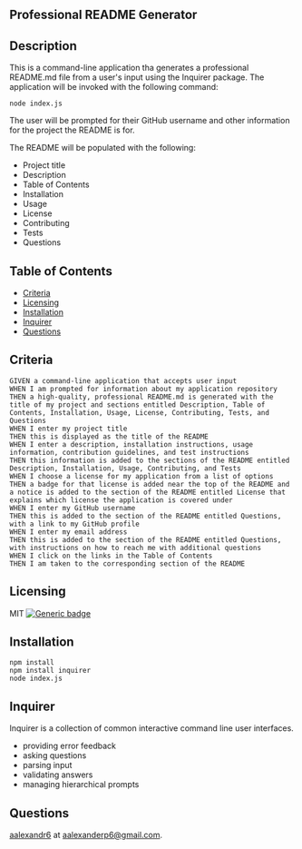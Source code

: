 ## Professional README Generator

## Description

This is a command-line application tha generates a professional README.md file from a user's input using the Inquirer package. The application will be invoked with the following command:

`node index.js`

The user will be prompted for their GitHub username and other information for the project the README is for.

The README will be populated with the following:

- Project title
- Description
- Table of Contents
- Installation
- Usage
- License
- Contributing
- Tests
- Questions

## Table of Contents

- [Criteria](#criteria)
- [Licensing](#licensing)
- [Installation](#installation)
- [Inquirer](#inquirer)
- [Questions](#questions)

## Criteria

```
GIVEN a command-line application that accepts user input
WHEN I am prompted for information about my application repository
THEN a high-quality, professional README.md is generated with the title of my project and sections entitled Description, Table of Contents, Installation, Usage, License, Contributing, Tests, and Questions
WHEN I enter my project title
THEN this is displayed as the title of the README
WHEN I enter a description, installation instructions, usage information, contribution guidelines, and test instructions
THEN this information is added to the sections of the README entitled Description, Installation, Usage, Contributing, and Tests
WHEN I choose a license for my application from a list of options
THEN a badge for that license is added near the top of the README and a notice is added to the section of the README entitled License that explains which license the application is covered under
WHEN I enter my GitHub username
THEN this is added to the section of the README entitled Questions, with a link to my GitHub profile
WHEN I enter my email address
THEN this is added to the section of the README entitled Questions, with instructions on how to reach me with additional questions
WHEN I click on the links in the Table of Contents
THEN I am taken to the corresponding section of the README
```

## Licensing

MIT
[![Generic badge](https://img.shields.io/badge/License-MIT-green.svg)](https://choosealicense.com/licenses/mit/.)

## Installation

```
npm install
npm install inquirer
node index.js
```

## Inquirer

Inquirer is a collection of common interactive command line user interfaces.

- providing error feedback
- asking questions
- parsing input
- validating answers
- managing hierarchical prompts

## Questions

[aalexandr6](https://github.com/aalexandr6) at aalexanderp6@gmail.com.
